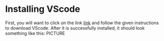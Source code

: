 # Installing VScode
First, you will want to click on the link [link](https://code.visualstudio.com/) and follow the given instructions to download VScode. After it is successfully installed, it should look something like this:
PICTURE
